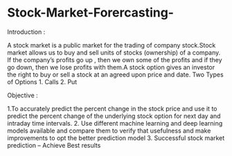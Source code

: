 # Stock-Market-Forercasting-

Introduction : 

A stock market is a public market for  the trading of company stock.Stock market allows us to buy and sell  units of stocks (ownership) of a  company.
If the company’s profits go up , then we  own some of the profits and if they go  down, then we lose profits with them.A stock option gives an investor the right to buy or sell a stock at an agreed upon price and date. Two Types of Options   1. Calls        2. Put  


Objective : 

1.To  accurately predict the percent change in the stock price and use it to predict the percent change of the underlying stock option for next day and intraday time intervals. 
2. Use different machine learning and deep learning models available and compare them to  verify that usefulness and make improvements to opt the better prediction model
3. Successful stock market prediction – Achieve Best results
